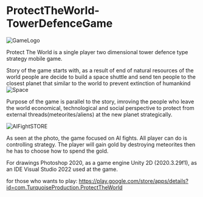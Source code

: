 # ProtectTheWorld-TowerDefenceGame
![GameLogo](https://user-images.githubusercontent.com/60495427/222208304-766ee01b-1547-4229-a087-b3f31331cc22.png)

Protect The World is a single player two dimensional tower defence type strategy mobile game.

Story of the game starts with, as a result of end of natural resources of the world people are decide to build a space shuttle and send ten people to the closest planet that similar to the world to prevent extinction of humankind
![Space](https://user-images.githubusercontent.com/60495427/222210791-c3aef6a7-cadc-4eeb-9463-5ff7157c6b5a.png)

Purpose of the game is parallel to the story, imroving the people who leave the world economical, technological and social perspective to protect from external threads(meteorites/aliens) at the new planet strategically.

![AIFightSTORE](https://user-images.githubusercontent.com/60495427/222220455-a8393d2f-7977-4fbf-8323-37337938a5c7.png)

As seen at the photo, the game focused on AI fights. All player can do is controlling strategy. The player will gain gold by destroying meteorites then he has to choose how to spend the gold.

For drawings Photoshop 2020, as a game engine Unity 2D (2020.3.29f1), as an IDE Visual Studio 2022 used at the game.

for those who wants to play: https://play.google.com/store/apps/details?id=com.TurquoiseProduction.ProtectTheWorld
